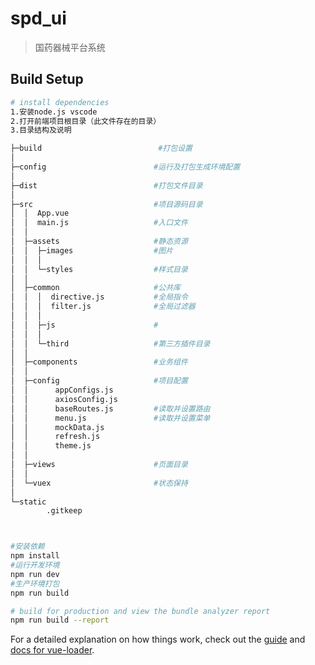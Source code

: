 # spd_ui

> 国药器械平台系统

## Build Setup

```bash
# install dependencies
1.安装node.js vscode
2.打开前端项目根目录（此文件存在的目录）
3.目录结构及说明

├─build                          #打包设置
│
├─config                        #运行及打包生成环境配置
│
├─dist                          #打包文件目录
│
├─src                           #项目源码目录
│  │  App.vue
│  │  main.js                   #入口文件
│  │
│  ├─assets                     #静态资源
│  │  ├─images                  #图片
│  │  │
│  │  └─styles                  #样式目录
│  │
│  ├─common                     #公共库
│  │  │  directive.js           #全局指令
│  │  │  filter.js              #全局过滤器
│  │  │
│  │  ├─js                      #
│  │  │
│  │  └─third                   #第三方插件目录
│  │
│  ├─components                 #业务组件
│  │
│  ├─config                     #项目配置
│  │      appConfigs.js
│  │      axiosConfig.js
│  │      baseRoutes.js         #读取并设置路由
│  │      menu.js               #读取并设置菜单
│  │      mockData.js
│  │      refresh.js
│  │      theme.js
│  │
│  ├─views                      #页面目录
│  │
│  └─vuex                       #状态保持
│
└─static
        .gitkeep



#安装依赖
npm install
#运行开发环境
npm run dev
#生产环境打包
npm run build

# build for production and view the bundle analyzer report
npm run build --report
```

For a detailed explanation on how things work, check out the [guide](http://vuejs-templates.github.io/webpack/) and [docs for vue-loader](http://vuejs.github.io/vue-loader).
